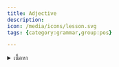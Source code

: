 ```yaml
---
title: Adjective
description: 
icon: /media/icons/lesson.svg
tags: {category:grammar,group:pos}

---
```


<details>
<summary>เนื้อหา</summary>

<details>

<summary>แบบฝึกหัด</summary>

<details>